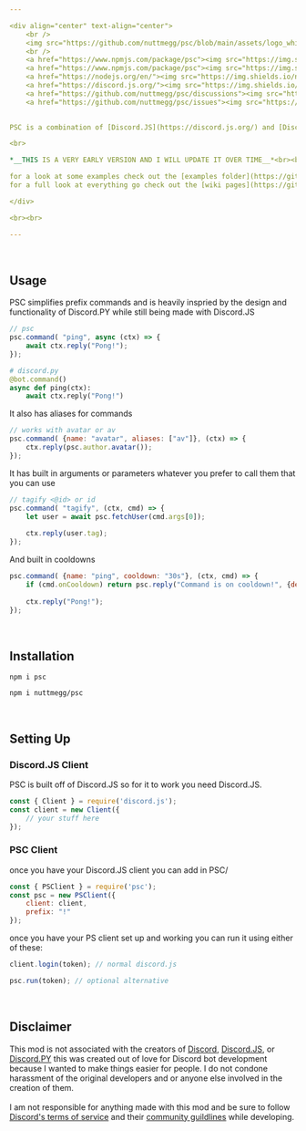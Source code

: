 ```yaml
---

<div align="center" text-align="center">
	<br />
	<img src="https://github.com/nuttmegg/psc/blob/main/assets/logo_white.png">
	<br />
	<a href="https://www.npmjs.com/package/psc"><img src="https://img.shields.io/npm/v/psc?style=flat&color=red&logo=npm&logoColor=white" alt="version" />
	<a href="https://www.npmjs.com/package/psc"><img src="https://img.shields.io/npm/dt/psc?style=flat&color=green&logo=docusign&logoColor=white" alt="downloads" />
	<a href="https://nodejs.org/en/"><img src="https://img.shields.io/node/v/discord.js?logo=node.js&logoColor=white" alt="node.js version" />
	<a href="https://discord.js.org/"><img src="https://img.shields.io/badge/discord.js-v14.7.1-blue?style=flat&color=7289da&logo=discord&logoColor=white" alt="discord.js version" /></a>
	<a href="https://github.com/nuttmegg/psc/discussions"><img src="https://img.shields.io/github/discussions/nuttmegg/psc?logo=google%20chat&logoColor=white" alt="discussions" />
	<a href="https://github.com/nuttmegg/psc/issues"><img src="https://img.shields.io/github/issues/nuttmegg/psc" alt="issues" />
	

PSC is a combination of [Discord.JS](https://discord.js.org/) and [Discord.PY](https://github.com/Rapptz/discord.py) made in [Node.JS](https://nodejs.org/en/) to solve most of the annoying parts of Discord.JS and possibly welcome users into Node.JS

<br>

*__THIS IS A VERY EARLY VERSION AND I WILL UPDATE IT OVER TIME__*<br><br>

for a look at some examples check out the [examples folder](https://github.com/nuttmegg/psc/tree/main/examples)<br>
for a full look at everything go check out the [wiki pages](https://github.com/nuttmegg/psc/wiki)

</div>

<br><br>

---
```


<br>
		
## Usage
PSC simplifies prefix commands and is heavily inspried by the design and functionality of Discord.PY while still being made with Discord.JS
```js
// psc
psc.command( "ping", async (ctx) => {
	await ctx.reply("Pong!");		
});
```
```py
# discord.py
@bot.command()
async def ping(ctx):
	await ctx.reply("Pong!")
```
It also has aliases for commands
```js
// works with avatar or av
psc.command( {name: "avatar", aliases: ["av"]}, (ctx) => {
	ctx.reply(psc.author.avatar());	
});
```
It has built in arguments or parameters whatever you prefer to call them that you can use
```js
// tagify <@id> or id
psc.command( "tagify", (ctx, cmd) => {
	let user = await psc.fetchUser(cmd.args[0]);
	
	ctx.reply(user.tag);
});
```
And built in cooldowns
```js
psc.command( {name: "ping", cooldown: "30s"}, (ctx, cmd) => {
	if (cmd.onCooldown) return psc.reply("Command is on cooldown!", {deleteAfter: "3s"});
	
	ctx.reply("Pong!");
});
```
		
<br>

## Installation
```console
npm i psc
```
```console
npm i nuttmegg/psc
```

<br>

## Setting Up
### **Discord.JS Client**
PSC is built off of Discord.JS so for it to work you need Discord.JS.
```js
const { Client } = require('discord.js');
const client = new Client({
	// your stuff here
});
```
### **PSC Client**
once you have your Discord.JS client you can add in PSC/
```js
const { PSClient } = require('psc');
const psc = new PSClient({
	client: client,
	prefix: "!" 
});
```
once you have your PS client set up and working you can run it using either of these:
```js
client.login(token); // normal discord.js

psc.run(token); // optional alternative
```
<br>

## Disclaimer
This mod is not associated with the creators of [Discord](https://discord.com), [Discord.JS](https://discord.js.org), or [Discord.PY](https://github.com/Rapptz/discord.py) this was created out of love for Discord bot development because I wanted to make things easier for people. I do not condone harassment of the original developers and or anyone else involved in the creation of them.<br><br>
I am not responsible for anything made with this mod and be sure to follow [Discord's terms of service](https://discord.com/terms) and their [community guildlines](https://discord.com/guidelines) while developing.
